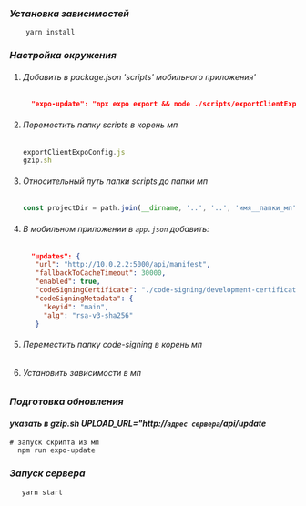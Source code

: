 ### *Установка зависимостей*

```shell
    yarn install
```

### *Настройка окружения*

1. ###### *Добавить в package.json 'scripts' мобильного приложения'*
    ```json
      "expo-update": "npx expo export && node ./scripts/exportClientExpoConfig.js > dist/expoConfig.json && ./scripts/gzip.sh"
    ```

2. ###### *Переместить папку scripts  в корень мп*

    ```javascript
    exportClientExpoConfig.js
   gzip.sh

3. ###### *Относительный путь папки scripts до папки мп*

    ```javascript
    const projectDir = path.join(__dirname, '..', '..', 'имя__папки_мп');
    ```
   
4. ###### *В мобильном приложении в* `app.json` *добавить:*
   ```json
     "updates": {
      "url": "http://10.0.2.2:5000/api/manifest",
      "fallbackToCacheTimeout": 30000,
      "enabled": true,
      "codeSigningCertificate": "./code-signing/development-certificate.pem",
      "codeSigningMetadata": {
        "keyid": "main",
        "alg": "rsa-v3-sha256"
      }
   ```

5. ###### *Переместить папку code-signing в корень мп*

6. ###### *Установить зависимости в мп*

### *Подготовка обновления*
#### *указать в gzip.sh UPLOAD_URL="http://`адрес сервера`/api/update*
```shell
# запуск скрипта из мп
  npm run expo-update
```

### *Запуск сервера*

```shell
   yarn start
```
